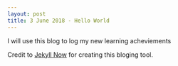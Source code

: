 ```yaml
---
layout: post
title: 3 June 2018 - Hello World
---
```


I will use this blog to log my new learning acheviements 

Credit to [Jekyll Now](http://github.com/barryclark/jekyll-now/) for creating this bloging tool. 
